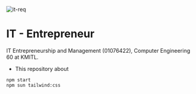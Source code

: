 ![it-req](https://github.com/phattharaphorn/os-lab/assets/88389821/a1fcee72-b811-4875-84f8-41248f428344)

# IT - Entrepreneur
IT Entrepreneurship and Management (01076422), Computer Engineering 60 at KMITL.

- This repository about 

```
npm start
npm sun tailwind:css
```
